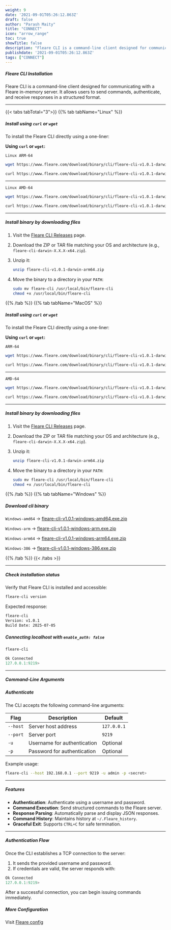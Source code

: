 ```yaml
---
weight: 9
date: '2021-09-01T05:26:12.863Z'
draft: false
author: "Parash Maity"
title: "CONNECT"
icon: "arrow_range"
toc: true
showTitle: false
description: "Fleare CLI is a command-line client designed for communicating with a Fleare in-memory server"
publishdate: '2021-09-01T05:26:12.863Z'
tags: ["CONNECT"]
---
```



##### Fleare CLI Installation

Fleare CLI is a command-line client designed for communicating with a Fleare in-memory server. It allows users to send commands, authenticate, and receive responses in a structured format.

---

{{< tabs tabTotal="3">}}
{{% tab tabName="Linux" %}}

##### Install using `curl` or `wget`

To install the Fleare CLI directly using a one-liner:

**Using `curl` or `wget`:**

`Linux ARM-64`
```sh
wget https://www.fleare.com/download/binary/cli/fleare-cli-v1.0.1-darwin-arm64.zip
```

```sh
curl https://www.fleare.com/download/binary/cli/fleare-cli-v1.0.1-darwin-arm64.zip
```
---
`Linux AMD-64`
```sh
wget https://www.fleare.com/download/binary/cli/fleare-cli-v1.0.1-darwin-amd64.zip
```

```sh
curl https://www.fleare.com/download/binary/cli/fleare-cli-v1.0.1-darwin-amd64.zip
```
---

##### Install binary by downloading files

1. Visit the [Fleare CLI Releases](https://github.com/extendsware/fleare-cli/releases/latest) page.
2. Download the ZIP or TAR file matching your OS and architecture (e.g., `fleare-cli-darwin-X.X.X-x64.zip`).
3. Unzip it:

   ```sh
   unzip fleare-cli-v1.0.1-darwin-arm64.zip
   ```
4. Move the binary to a directory in your `PATH`:

   ```sh
   sudo mv fleare-cli /usr/local/bin/fleare-cli
   chmod +x /usr/local/bin/fleare-cli
   ```


{{% /tab %}}
{{% tab tabName="MacOS" %}}

##### Install using `curl` or `wget`

To install the Fleare CLI directly using a one-liner:

**Using `curl` or `wget`:**

`ARM-64`
```sh
wget https://www.fleare.com/download/binary/cli/fleare-cli-v1.0.1-darwin-arm64.zip
```

```sh
curl https://www.fleare.com/download/binary/cli/fleare-cli-v1.0.1-darwin-arm64.zip
```
---
`AMD-64`
```sh
wget https://www.fleare.com/download/binary/cli/fleare-cli-v1.0.1-darwin-amd64.zip
```

```sh
curl https://www.fleare.com/download/binary/cli/fleare-cli-v1.0.1-darwin-amd64.zip
```
---

##### Install binary by downloading files

1. Visit the [Fleare CLI Releases](https://github.com/extendsware/fleare-cli/releases/latest) page.
2. Download the ZIP or TAR file matching your OS and architecture (e.g., `fleare-cli-darwin-X.X.X-x64.zip`).
3. Unzip it:

   ```sh
   unzip fleare-cli-v1.0.1-darwin-arm64.zip
   ```
4. Move the binary to a directory in your `PATH`:

   ```sh
   sudo mv fleare-cli /usr/local/bin/fleare-cli
   chmod +x /usr/local/bin/fleare-cli
   ```


{{% /tab %}}
{{% tab tabName="Windows" %}}

##### Download cli binary
`Windows-amd64` -> [fleare-cli-v1.0.1-windows-amd64.exe.zip](https://www.fleare.com/download/binary/cli/fleare-cli-v1.0.1-windows-amd64.exe.zip)

`Windows-arm` -> [fleare-cli-v1.0.1-windows-arm.exe.zip](https://www.fleare.com/download/binary/cli/fleare-cli-v1.0.1-windows-arm.exe.zip)

`Windows-arm64` -> [fleare-cli-v1.0.1-windows-arm64.exe.zip](https://www.fleare.com/download/binary/cli/fleare-cli-v1.0.1-windows-arm64.exe.zip)

`Windows-386` -> [fleare-cli-v1.0.1-windows-386.exe.zip](https://www.fleare.com/download/binary/cli/fleare-cli-v1.0.1-windows-386.exe.zip)


{{% /tab %}}
{{< /tabs >}}


---

##### Check installation status

Verify that Fleare CLI is installed and accessible:

```sh
fleare-cli version
```

Expected response:

```sh
fleare-cli
Version: v1.0.1
Build Date: 2025-07-05
```

##### Connecting localhost with `enable_auth: false`
```sh
fleare-cli
```

```js
Ok Connected
127.0.0.1:9219>
```

---

##### Command-Line Arguments

##### Authenticate

The CLI accepts the following command-line arguments:

| Flag    | Description                 | Default     |
| ------- | --------------------------- | ----------- |
| `--host` | Server host address         | `127.0.0.1` |
| `--port` | Server port                 | `9219`      |
| `-u`    | Username for authentication | Optional    |
| `-p`    | Password for authentication | Optional    |

Example usage:

```sh
fleare-cli --host 192.168.0.1 --port 9219 -u admin -p <secret>
```

---

##### Features

* **Authentication**: Authenticate using a username and password.
* **Command Execution**: Send structured commands to the Fleare server.
* **Response Parsing**: Automatically parse and display JSON responses.
* **Command History**: Maintains history at `~/.Fleare_history`.
* **Graceful Exit**: Supports `CTRL+C` for safe termination.

---

##### Authentication Flow

Once the CLI establishes a TCP connection to the server:

1. It sends the provided username and password.
2. If credentials are valid, the server responds with:

```js
Ok Connected
127.0.0.1:9219>
```

After a successful connection, you can begin issuing commands immediately.

##### More Configuration
Visit [Fleare config](/docs/configure/config)